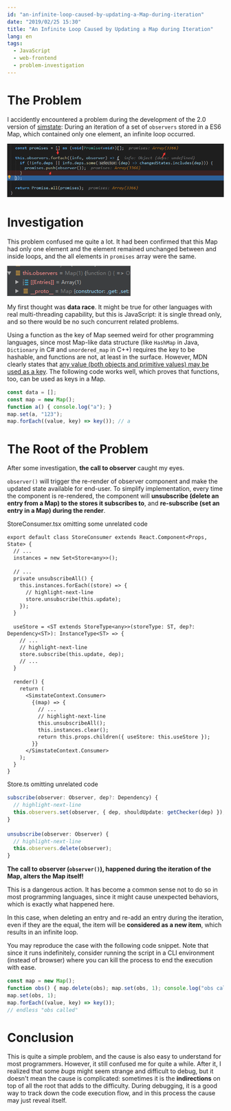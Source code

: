 ```yaml
---
id: "an-infinite-loop-caused-by-updating-a-Map-during-iteration"
date: "2019/02/25 15:30"
title: "An Infinite Loop Caused by Updating a Map during Iteration"
lang: en
tags:
  - JavaScript
  - web-frontend
  - problem-investigation
---
```


# The Problem

I accidently encountered a problem during the development of the 2.0 version of [simstate](/articles/simstate-and-why): During an iteration of a set of `observers` stored in a ES6 Map, which contained only one element, an infinite loop occurred.

![](./loop-that-never-ends.png)

# Investigation

This problem confused me quite a lot. It had been confirmed that this Map had only one element and the element remained unchanged between and inside loops, and the all elements in `promises` array were the same.

![](./only-one-element.png)

My first thought was **data race**. It might be true for other languages with real multi-threading capability, but this is JavaScript: it is single thread only, and so there would be no such concurrent related problems.

Using a function as the key of Map seemed weird for other programming languages, since most Map-like data structure (like `HashMap` in Java, `Dictionary` in C# and `unordered_map` in C++) requires the key to be hashable, and functions are not, at least in the surface. However, MDN clearly states that [any value (both objects and primitive values) may be used as a key](https://developer.mozilla.org/en-US/docs/Web/JavaScript/Reference/Global_Objects/Map). The following code works well, which proves that functions, too, can be used as keys in a Map.

```js
const data = [];
const map = new Map();
function a() { console.log("a"); }
map.set(a, "123");
map.forEach((value, key) => key()); // a
```

# The Root of the Problem

After some investigation, **the call to observer** caught my eyes.

`observer()` will trigger the re-render of observer component and make the updated state available for end-user. To simplify implementation, every time the component is re-rendered, the component will **unsubscribe (delete an entry from a Map) to the stores it subscribes to**, and **re-subscribe (set an entry in a Map) during the render**.

StoreConsumer.tsx omitting some unrelated code

```tsx
export default class StoreConsumer extends React.Component<Props, State> {
  // ...
  instances = new Set<Store<any>>();

  // ...
  private unsubscribeAll() {
    this.instances.forEach((store) => {
      // highlight-next-line
      store.unsubscribe(this.update);
    });
  }

  useStore = <ST extends StoreType<any>>(storeType: ST, dep?: Dependency<ST>): InstanceType<ST> => {
    // ...
    // highlight-next-line
    store.subscribe(this.update, dep);
    // ...
  }

  render() {
    return (
      <SimstateContext.Consumer>
        {(map) => {
          // ...
          // highlight-next-line
          this.unsubscribeAll();
          this.instances.clear();
          return this.props.children({ useStore: this.useStore });
        }}
      </SimstateContext.Consumer>
    );
  }
}
```

Store.ts omitting unrelated code

```ts
subscribe(observer: Observer, dep?: Dependency) {
  // highlight-next-line
  this.observers.set(observer, { dep, shouldUpdate: getChecker(dep) });
}

unsubscribe(observer: Observer) {
  // highlight-next-line
  this.observers.delete(observer);
}
```

**The call to observer (`observer()`), happened during the iteration of the Map, alters the Map itself!**

This is a dangerous action. It has become a common sense not to do so in most programming languages, since it might cause unexpected behaviors, which is exactly what happened here.

In this case, when deleting an entry and re-add an entry during the iteration, even if they are the equal, the item will be **considered as a new item**, which results in an infinite loop.

You may reproduce the case with the following code snippet. Note that since it runs indefinitely, consider running the script in a CLI environment (instead of browser) where you can kill the process to end the execution with ease.

```js
const map = new Map();
function obs() { map.delete(obs); map.set(obs, 1); console.log("obs called"); }
map.set(obs, 1);
map.forEach((value, key) => key());
// endless "obs called"
```

# Conclusion

This is quite a simple problem, and the cause is also easy to understand for most programmers. However, it still confused me for quite a while. After it, I realized that some *bugs* might seem strange and difficult to debug, but it doesn't mean the cause is complicated: sometimes it is the **indirections** on top of all the root that adds to the difficulty. During debugging, it is a good way to track down the code execution flow, and in this process the cause may just reveal itself.
